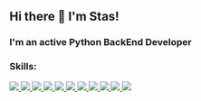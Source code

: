 ## Hi there 👋 I'm Stas!

### I'm an active Python BackEnd Developer

### Skills:

<a href="https://skillicons.dev">
    <img src="https://skillicons.dev/icons?i=py" />
</a>
<a href="https://skillicons.dev">
    <img src="https://skillicons.dev/icons?i=fastapi" />
</a>
<a href="https://skillicons.dev">
    <img src="https://skillicons.dev/icons?i=django" />
</a>
<a href="https://skillicons.dev">
    <img src="https://skillicons.dev/icons?i=postgres" />
</a>
<a href="https://skillicons.dev">
    <img src="https://skillicons.dev/icons?i=redis" />
</a>
<a href="https://skillicons.dev">
    <img src="https://skillicons.dev/icons?i=rabbitmq" />
</a>
<a href="https://skillicons.dev">
    <img src="https://skillicons.dev/icons?i=docker" />
</a>
<a href="https://skillicons.dev">
    <img src="https://skillicons.dev/icons?i=git" />
</a>
<a href="https://skillicons.dev">
    <img src="https://skillicons.dev/icons?i=linux" />
</a>
<a href="https://skillicons.dev">
    <img src="https://skillicons.dev/icons?i=nginx" />
</a>
<a href="https://skillicons.dev">
    <img src="https://skillicons.dev/icons?i=gunicorn" />
</a>

<!--
**fanatik3m/fanatik3m** is a ✨ _special_ ✨ repository because its `README.md` (this file) appears on your GitHub profile.

Here are some ideas to get you started:

- 🔭 I’m currently working on ...
- 🌱 I’m currently learning ...
- 👯 I’m looking to collaborate on ...
- 🤔 I’m looking for help with ...
- 💬 Ask me about ...
- 📫 How to reach me: ...
- 😄 Pronouns: ...
- ⚡ Fun fact: ...
-->
